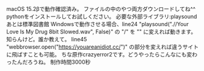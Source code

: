 macOS 15.2βで動作確認済み。
ファイルの中のやつ両方ダウンロードしてね^^
pythonをインストールしてお試しください。
必要な外部ライブラリ:playsound　あとは標準図書館
Windowsで動作させる場合、line24 "playsound(".//Your Love Is My Drug 8bit Slowed.wav", False)" の "/" を "\" に変えれば動きます。知らんけど。誰か教えて。
line45 "webbrowser.open("https://youareanidiot.cc/")" の部分を変えれば違うサイトに飛ばすことも可能。
ちな原作crazyerror2です。どうやったらこんなにも変わったんだろうね。
制作時間3000秒

